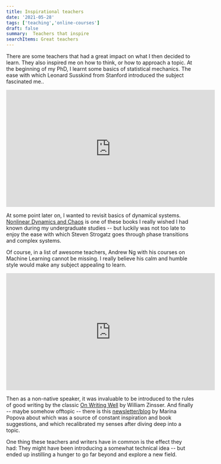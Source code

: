 ```yaml
---
title: Inspirational teachers
date: '2021-05-28'
tags: ['teaching','online-courses']
draft: false
summary:  Teachers that inspire
searchItems: Great teachers
---
```


There are some teachers that had a great impact on what I then decided to learn. They also inspired me on how to think, or how to approach a topic. At the beginning of my PhD, I learnt some basics of statistical mechanics. The ease with which Leonard Susskind from Stanford introduced the subject fascinated me..

<iframe width="560" height="315" src="https://www.youtube.com/embed/SmmGDn8OnTA" title="YouTube video player" frameborder="0" allow="accelerometer; autoplay; clipboard-write; encrypted-media; gyroscope; picture-in-picture" allowfullscreen></iframe>

At some point later on, I wanted to revisit basics of dynamical systems. [Nonlinear Dynamics and Chaos](http://www.stevenstrogatz.com/books/nonlinear-dynamics-and-chaos-with-applications-to-physics-biology-chemistry-and-engineering) is one of these books I really wished I had known during my undergraduate studies -- but luckily was not too late to enjoy the ease with which Steven Strogatz goes through phase transitions and complex systems.

Of course, in a list of awesome teachers, Andrew Ng with his courses on Machine Learning cannot be missing. I really believe his calm and humble style would make any subject appealing to learn.
<iframe width="560" height="315" src="https://www.youtube.com/embed/k8fTYJPd3_I" title="YouTube video player" frameborder="0" allow="accelerometer; autoplay; clipboard-write; encrypted-media; gyroscope; picture-in-picture" allowfullscreen></iframe>

Then as a non-native speaker, it was invaluable to be introduced to the rules of good writing by the classic [On Writing Well](https://www.goodreads.com/book/show/53343.On_Writing_Well) by William Zinsser. And finally -- maybe somehow offtopic -- there is this [newsletter/blog](https://www.brainpickings.org) by Marina Popova about which was a source of constant inspiration and book suggestions, and which recalibrated my senses after diving deep into a topic.

One thing these teachers and writers have in common is the effect they had: They might have been introducing a somewhat technical idea -- but ended up instilling a hunger to go far beyond and explore a new field.
